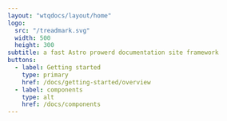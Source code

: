 ```yaml
---
layout: "wtqdocs/layout/home"
logo: 
  src: "/treadmark.svg"
  width: 500
  height: 300
subtitle: a fast Astro prowerd documentation site framework
buttons:
  - label: Getting started
    type: primary
    href: /docs/getting-started/overview
  - label: components
    type: alt
    href: /docs/components
---
```


<style>
  :root {
    --subtitle-width: 23ch;
    --accent-color: #08c136;
    --accent-color-dark: #148730
  }
</style>